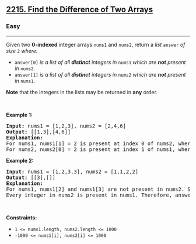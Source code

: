 <h2><a href="https://leetcode.com/problems/find-the-difference-of-two-arrays/">
2215. Find the Difference of Two Arrays</a></h2>
<h3>Easy</h3>
<hr><p>Given two <strong>0-indexed</strong> integer arrays <code>nums1</code> and <code>nums2</code>, return a <em>list</em> <code>answer</code> <em>of size</em> <code>2</code> <em>where:</em></p>
<ul>
    <li><code>answer[0]</code> <em>is a list of all <strong>distinct</strong> integers in</em> <code>nums1</code> <em>which are <strong>not</strong> present in</em> <code>nums2</code>.</li>
    <li><code>answer[1]</code> <em>is a list of all <strong>distinct</strong> integers in</em> <code>nums2</code> <em>which are <strong>not</strong> present in</em> <code>nums1</code>.</li>
</ul>

<p><strong>Note</strong> that the integers in the lists may be returned in <strong>any</strong> order.</p>

<p>&nbsp;</p>
<p><strong class="example">Example 1:</strong></p>
<pre>
<strong>Input:</strong> nums1 = [1,2,3], nums2 = [2,4,6]
<strong>Output:</strong> [[1,3],[4,6]]
<strong>Explanation:</strong> 
For nums1, nums1[1] = 2 is present at index 0 of nums2, whereas nums1[0] = 1 and nums1[2] = 3 are not present in nums2. Therefore, answer[0] = [1,3].
For nums2, nums2[0] = 2 is present at index 1 of nums1, whereas nums2[1] = 4 and nums2[2] = 6 are not present in nums2. Therefore, answer[1] = [4,6].
</pre>

<p><strong class="example">Example 2:</strong></p>

<pre>
<strong>Input:</strong> nums1 = [1,2,3,3], nums2 = [1,1,2,2]
<strong>Output:</strong> [[3],[]]
<strong>Explanation:</strong> 
For nums1, nums1[2] and nums1[3] are not present in nums2. Since nums1[2] == nums1[3], their value is only included once and answer[0] = [3].
Every integer in nums2 is present in nums1. Therefore, answer[1] = [].
</pre>

<p>&nbsp;</p>
<p><strong>Constraints:</strong></p>

<ul>
	<li><code>1 <= nums1.length, nums2.length <= 1000</code></li>
	<li><code>-1000 <= nums1[i], nums2[i] <= 1000</code></li>
</ul>

